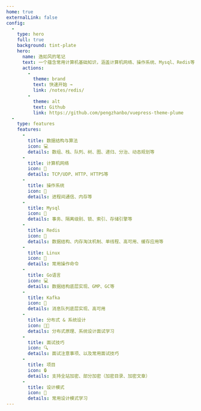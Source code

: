 ```yaml
---
home: true
externalLink: false
config:
  -
    type: hero
    full: true
    background: tint-plate
    hero:
      name: 逸如风的笔记
      text: 一个蕴含常用计算机基础知识，涵盖计算机网络、操作系统、Mysql、Redis等
      actions:
        -
          theme: brand
          text: 快速开始 →
          link: /notes/redis/
        -
          theme: alt
          text: Github
          link: https://github.com/pengzhanbo/vuepress-theme-plume
  -
    type: features
    features:
      -
        title: 数据结构与算法
        icon: 💻
        details: 数组、栈、队列、树、图、递归、分治、动态规划等
      -
        title: 计算机网络
        icon: 📖
        details: TCP/UDP、HTTP、HTTPS等
      -
        title: 操作系统
        icon: 🚀
        details: 进程间通信、内存等
      -
        title: Mysql
        icon: 🚀
        details: 事务、隔离级别、锁、索引、存储引擎等
      -
        title: Redis
        icon: 🚀
        details: 数据结构、内存淘汰机制、单线程、高可用、缓存应用等
      -
        title: Linux
        icon: 🚀
        details: 常用操作命令
      -
        title: Go语言
        icon: 💻
        details: 数据结构底层实现、GMP、GC等
      -
        title: Kafka
        icon: 🚀
        details: 消息队列底层实现、高可用
      -
        title: 分布式 & 系统设计
        icon: 👨‍💻
        details: 分布式原理、系统设计面试学习
      -
        title: 面试技巧
        icon: 🔍
        details: 面试注意事项、以及常用面试技巧
      -
        title: 项目
        icon: 🔒
        details: 支持全站加密、部分加密（加密目录、加密文章）
      -
        title: 设计模式
        icon: 📝
        details: 常用设计模式学习
---
```

